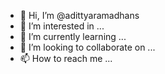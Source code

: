 - 👋 Hi, I’m @adittyaramadhans
- 👀 I’m interested in ...
- 🌱 I’m currently learning ...
- 💞️ I’m looking to collaborate on ...
- 📫 How to reach me ...

<!---
adittyaramadhans/adittyaramadhans is a ✨ special ✨ repository because its `README.md` (this file) appears on your GitHub profile.
You can click the Preview link to take a look at your changes.
--->
